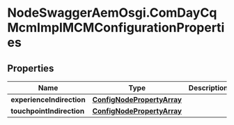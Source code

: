 # NodeSwaggerAemOsgi.ComDayCqMcmImplMCMConfigurationProperties

## Properties

Name | Type | Description | Notes
------------ | ------------- | ------------- | -------------
**experienceIndirection** | [**ConfigNodePropertyArray**](ConfigNodePropertyArray.md) |  | [optional] 
**touchpointIndirection** | [**ConfigNodePropertyArray**](ConfigNodePropertyArray.md) |  | [optional] 


